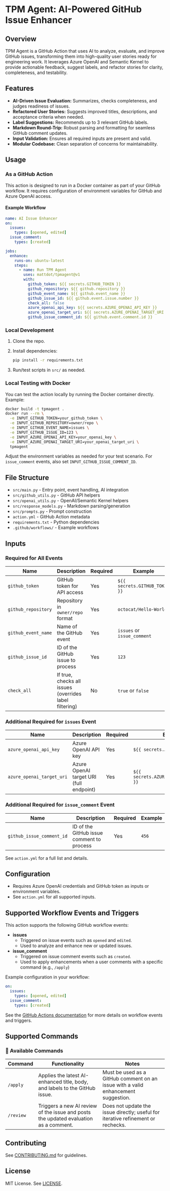 # TPM Agent: AI-Powered GitHub Issue Enhancer

## Overview

TPM Agent is a GitHub Action that uses AI to analyze, evaluate, and improve GitHub issues, transforming them into high-quality user stories ready for engineering work. It leverages Azure OpenAI and Semantic Kernel to provide actionable feedback, suggest labels, and refactor stories for clarity, completeness, and testability.

## Features

- **AI-Driven Issue Evaluation:** Summarizes, checks completeness, and judges readiness of issues.
- **Refactored User Stories:** Suggests improved titles, descriptions, and acceptance criteria when needed.
- **Label Suggestions:** Recommends up to 3 relevant GitHub labels.
- **Markdown Round-Trip:** Robust parsing and formatting for seamless GitHub comment updates.
- **Input Validation:** Ensures all required inputs are present and valid.
- **Modular Codebase:** Clean separation of concerns for maintainability.

## Usage

### As a GitHub Action

This action is designed to run in a Docker container as part of your GitHub workflow. It requires configuration of environment variables for GitHub and Azure OpenAI access.

#### Example Workflow

```yaml
name: AI Issue Enhancer
on:
  issues:
    types: [opened, edited]
  issue_comment:
    types: [created]

jobs:
  enhance:
    runs-on: ubuntu-latest
    steps:
      - name: Run TPM Agent
        uses: mattdot/tpmagent@v1
        with:
          github_token: ${{ secrets.GITHUB_TOKEN }}
          github_repository: ${{ github.repository }}
          github_event_name: ${{ github.event_name }}
          github_issue_id: ${{ github.event.issue.number }}
          check_all: false
          azure_openai_api_key: ${{ secrets.AZURE_OPENAI_API_KEY }}
          azure_openai_target_uri: ${{ secrets.AZURE_OPENAI_TARGET_URI }}
          github_issue_comment_id: ${{ github.event.comment.id }}
```

### Local Development

1. Clone the repo.

2. Install dependencies:

   ```bash
   pip install -r requirements.txt
   ```

3. Run/test scripts in `src/` as needed.

### Local Testing with Docker

You can test the action locally by running the Docker container directly. Example:

```bash
docker build -t tpmagent .
docker run --rm \
  -e INPUT_GITHUB_TOKEN=your_github_token \
  -e INPUT_GITHUB_REPOSITORY=owner/repo \
  -e INPUT_GITHUB_EVENT_NAME=issues \
  -e INPUT_GITHUB_ISSUE_ID=123 \
  -e INPUT_AZURE_OPENAI_API_KEY=your_openai_key \
  -e INPUT_AZURE_OPENAI_TARGET_URI=your_openai_target_uri \
  tpmagent
```

Adjust the environment variables as needed for your test scenario. For `issue_comment` events, also set `INPUT_GITHUB_ISSUE_COMMENT_ID`.

## File Structure

- `src/main.py` - Entry point, event handling, AI integration
- `src/github_utils.py` - GitHub API helpers
- `src/openai_utils.py` - OpenAI/Semantic Kernel helpers
- `src/response_models.py` - Markdown parsing/generation
- `src/prompts.py` - Prompt construction
- `action.yml` - GitHub Action metadata
- `requirements.txt` - Python dependencies
- `.github/workflows/` - Example workflows

## Inputs

### Required for All Events

| Name                | Description                                            | Required | Example                       |
| ------------------- | ------------------------------------------------------ | -------- | ----------------------------- |
| `github_token`      | GitHub token for API access                            | Yes      | `${{ secrets.GITHUB_TOKEN }}` |
| `github_repository` | Repository in `owner/repo` format                      | Yes      | `octocat/Hello-World`         |
| `github_event_name` | Name of the GitHub event                               | Yes      | `issues` or `issue_comment`   |
| `github_issue_id`   | ID of the GitHub issue to process                      | Yes      | `123`                         |
| `check_all`         | If true, checks all issues (overrides label filtering) | No       | `true` or `false`             |

### Additional Required for `issues` Event

| Name                      | Description                             | Required | Example                                  |
| ------------------------- | --------------------------------------- | -------- | ---------------------------------------- |
| `azure_openai_api_key`    | Azure OpenAI API key                    | Yes      | `${{ secrets.AZURE_OPENAI_KEY }}`        |
| `azure_openai_target_uri` | Azure OpenAI target URI (full endpoint) | Yes      | `${{ secrets.AZURE_OPENAI_TARGET_URI }}` |

### Additional Required for `issue_comment` Event

| Name                      | Description                               | Required | Example |
| ------------------------- | ----------------------------------------- | -------- | ------- |
| `github_issue_comment_id` | ID of the GitHub issue comment to process | Yes      | `456`   |

See `action.yml` for a full list and details.

## Configuration

- Requires Azure OpenAI credentials and GitHub token as inputs or environment variables.
- See `action.yml` for all supported inputs.

## Supported Workflow Events and Triggers

This action supports the following GitHub workflow events:

- **issues**
  - Triggered on issue events such as `opened` and `edited`.
  - Used to analyze and enhance new or updated issues.
- **issue_comment**
  - Triggered on issue comment events such as `created`.
  - Used to apply enhancements when a user comments with a specific command (e.g., `/apply`)

Example configuration in your workflow:

```yaml
on:
  issues:
    types: [opened, edited]
  issue_comment:
    types: [created]
```

See the [GitHub Actions documentation](https://docs.github.com/en/actions/using-workflows/events-that-trigger-workflows) for more details on workflow events and triggers.

## Supported Commands

### 🚀 Available Commands

| Command     | Functionality                                                | Notes                                                                 |
|-------------|--------------------------------------------------------------|-----------------------------------------------------------------------|
| `/apply`    | Applies the latest AI-enhanced title, body, and labels to the GitHub issue. | Must be used as a GitHub comment on an issue with a valid enhancement suggestion. |
| `/review`   | Triggers a new AI review of the issue and posts the updated evaluation as a comment. | Does not update the issue directly; useful for iterative refinement or rechecks. |


## Contributing

See [CONTRIBUTING.md](CONTRIBUTING.md) for guidelines.

## License

MIT License. See [LICENSE](LICENSE).
